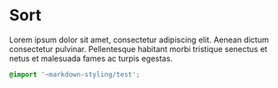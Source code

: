 # Sort

<p class="lead">Lorem ipsum dolor sit amet, consectetur adipiscing elit. Aenean dictum consectetur pulvinar. Pellentesque habitant morbi tristique senectus et netus et malesuada fames ac turpis egestas.</p>

```css
@import '~markdown-styling/test';
```
